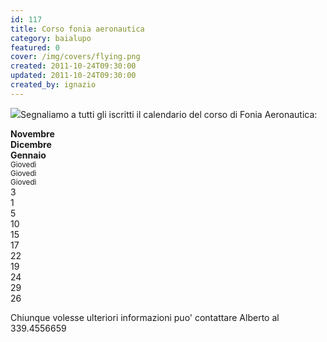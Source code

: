 ```yaml
---
id: 117
title: Corso fonia aeronautica
category: baialupo
featured: 0
cover: /img/covers/flying.png
created: 2011-10-24T09:30:00
updated: 2011-10-24T09:30:00
created_by: ignazio
---
```


<img class="h-[300px] w-[160px] object-cover float-start mr-3" src="/img/stories/headset.png"/>Segnaliamo a tutti gli iscritti il calendario del corso di Fonia Aeronautica:

<div class="grid grid-cols-3 my-4">
    <div class="py-[3px] text-center border-y border-orange-100"><strong>Novembre</strong></div>
    <div class="py-[3px] text-center border-y border-orange-100"><strong>Dicembre</strong></div>
    <div class="py-[3px] text-center border-y border-orange-100"><strong>Gennaio</strong></div>
    <div class="py-[3px] text-center border-b border-orange-100"><small class="text-xs">Giovedì</small></div>
    <div class="py-[3px] text-center border-b border-orange-100"><small class="text-xs">Giovedì</small></div>
    <div class="py-[3px] text-center border-b border-orange-100"><small class="text-xs">Giovedì</small></div>
    <div class="py-[3px] text-center border-b border-orange-100">3</div>
    <div class="py-[3px] text-center border-b border-orange-100">1</div>
    <div class="py-[3px] text-center border-b border-orange-100">5</div>
    <div class="py-[3px] text-center border-b border-orange-100">10</div>
    <div class="py-[3px] text-center border-b border-orange-100">15</div>
    <div class="py-[3px] text-center border-b border-orange-100"></div>
    <div class="py-[3px] text-center border-b border-orange-100">17</div>
    <div class="py-[3px] text-center border-b border-orange-100">22</div>
    <div class="py-[3px] text-center border-b border-orange-100">19</div>
    <div class="py-[3px] text-center border-b border-orange-100">24</div>
    <div class="py-[3px] text-center border-b border-orange-100">29</div>
    <div class="py-[3px] text-center border-b border-orange-100">26</div>
</div>

Chiunque volesse ulteriori informazioni puo' contattare Alberto al 339.4556659
